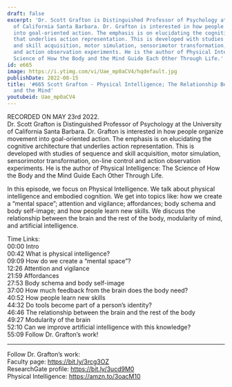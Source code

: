 ```yaml
---
draft: false
excerpt: 'Dr. Scott Grafton is Distinguished Professor of Psychology at the University
  of California Santa Barbara. Dr. Grafton is interested in how people organize movement
  into goal-oriented action. The emphasis is on elucidating the cognitive architecture
  that underlies action representation. This is developed with studies of sequence
  and skill acquisition, motor simulation, sensorimotor transformation, on-line control
  and action observation experiments. He is the author of Physical Intelligence: The
  Science of How the Body and the Mind Guide Each Other Through Life.'
id: e665
image: https://i.ytimg.com/vi/Uae_mp0aCV4/hqdefault.jpg
publishDate: 2022-08-15
title: '#665 Scott Grafton - Physical Intelligence; The Relationship Between the Body
  and the Mind'
youtubeid: Uae_mp0aCV4
---
```

RECORDED ON MAY 23rd 2022.  
Dr. Scott Grafton is Distinguished Professor of Psychology at the University of California Santa Barbara. Dr. Grafton is interested in how people organize movement into goal-oriented action. The emphasis is on elucidating the cognitive architecture that underlies action representation. This is developed with studies of sequence and skill acquisition, motor simulation, sensorimotor transformation, on-line control and action observation experiments. He is the author of Physical Intelligence: The Science of How the Body and the Mind Guide Each Other Through Life.

In this episode, we focus on Physical Intelligence. We talk about physical intelligence and embodied cognition. We get into topics like: how we create a “mental space”; attention and vigilance; affordances; body schema and body self-image; and how people learn new skills. We discuss the relationship between the brain and the rest of the body, modularity of mind, and artificial intelligence.

Time Links:  
00:00 Intro  
00:42  What is physical intelligence?  
09:09  How do we create a “mental space”?  
12:26  Attention and vigilance  
21:59  Affordances  
27:53  Body schema and body self-image  
37:00  How much feedback from the brain does the body need?  
40:52  How people learn new skills  
44:32  Do tools become part of a person’s identity?  
46:46  The relationship between the brain and the rest of the body  
49:27  Modularity of the brain  
52:10  Can we improve artificial intelligence with this knowledge?  
55:09  Follow Dr. Grafton’s work!

---

Follow Dr. Grafton’s work:  
Faculty page: https://bit.ly/3rcg3OZ  
ResearchGate profile: https://bit.ly/3ucd9M0  
Physical Intelligence: https://amzn.to/3oacM10
